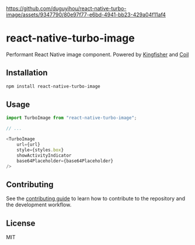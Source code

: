 https://github.com/duguyihou/react-native-turbo-image/assets/9347790/80e97f77-e6bd-4941-bb23-429a04f11af4

# react-native-turbo-image

Performant React Native image component. Powered by [Kingfisher](https://github.com/onevcat/Kingfisher) and [Coil](https://github.com/coil-kt/coil)

## Installation

```sh
npm install react-native-turbo-image
```

## Usage

```js
import TurboImage from "react-native-turbo-image";

// ...

<TurboImage
    url={url}
    style={styles.box}
    showActivityIndicator
    base64Placeholder={base64Placeholder}
/>
```

## Contributing

See the [contributing guide](CONTRIBUTING.md) to learn how to contribute to the repository and the development workflow.

## License

MIT
